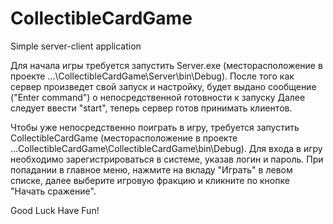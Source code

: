 # CollectibleCardGame
Simple server-client application

Для начала игры требуется запустить Server.exe (месторасположение в проекте ...\CollectibleCardGame\Server\bin\Debug).
После того как сервер произведет свой запуск и настройку, будет выдано сообщение ("Enter command") о непосредственной готовности к запуску
Далее следует ввести "start", теперь сервер готов принимать клиентов.

Чтобы уже непосредственно поиграть в игру, требуется запустить CollectibleCardGame (месторасположение в проекте ...CollectibleCardGame\CollectibleCardGame\bin\Debug).
Для входа в игру необходимо зарегистрироваться в системе, указав логин и пароль.
При попадании в главное меню, нажмите на вкладу "Играть" в левом списке, далее выберите игровую фракцию и кликните по кнопке "Начать сражение".

Good Luck Have Fun!
